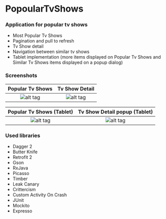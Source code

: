 # PopoularTvShows

### Application for popular tv shows
+ Most Popular Tv Shows 
+ Pagination and pull to refresh
+ Tv Show detail
+ Navigation between similar tv shows
+ Tablet implementation (more items displayed on Popular Tv Shows and Similar Tv Shows items displayed on a popup dialog)

### Screenshots

Popular Tv Shows            |  Tv Show Detail
:-------------------------:|:-------------------------:
![alt tag](https://github.com/diegogalico/PopularTvShows/blob/master/tv_shows.png)  |  ![alt tag](https://github.com/diegogalico/PopularTvShows/blob/master/detail_tv_show.png)

Popular Tv Shows (Tablet)           |  Tv Show Detail popup (Tablet)
:-------------------------:|:-------------------------:
![alt tag](https://github.com/diegogalico/PopularTvShows/blob/master/tv_shows_tablet.png)  |  ![alt tag](https://github.com/diegogalico/PopularTvShows/blob/master/detail_tv_show_tablet.png)

### Used libraries

+ Dagger 2
+ Butter Knife
+ Retrofit 2
+ Gson
+ RxJava
+ Picasso
+ Timber
+ Leak Canary
+ Crittercism
+ Custom Activity On Crash
+ JUnit
+ Mockito
+ Expresso
